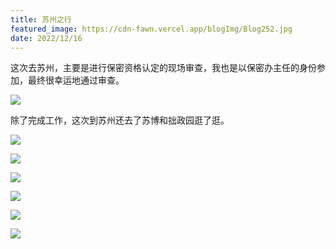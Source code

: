 ```yaml
---
title: 苏州之行
featured_image: https://cdn-fawn.vercel.app/blogImg/Blog252.jpg
date: 2022/12/16
---
```


这次去苏州，主要是进行保密资格认定的现场审查，我也是以保密办主任的身份参加，最终很幸运地通过审查。

![](https://cdn-fawn.vercel.app/contentImg/zushou/09.jpg)

除了完成工作，这次到苏州还去了苏博和拙政园逛了逛。

![](https://cdn-fawn.vercel.app/contentImg/zushou/10.jpg)

![](https://cdn-fawn.vercel.app/contentImg/zushou/11.jpg)

![](https://cdn-fawn.vercel.app/contentImg/zushou/12.jpg)

![](https://cdn-fawn.vercel.app/contentImg/zushou/13.jpg)

![](https://cdn-fawn.vercel.app/contentImg/zushou/14.jpg)

![](https://cdn-fawn.vercel.app/contentImg/zushou/15.jpg)